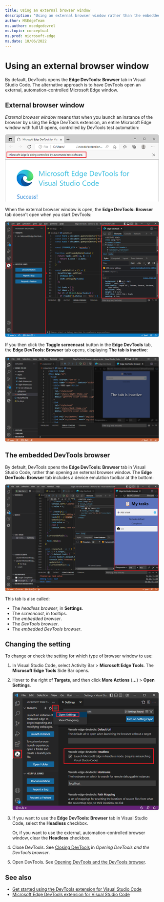 ```yaml
---
title: Using an external browser window
description: "Using an external browser window rather than the embedded (headless) Edge DevTools: Browser tab in the Microsoft Edge Developer Tools extension for Visual Studio Code."
author: MSEdgeTeam
ms.author: msedgedevrel
ms.topic: conceptual
ms.prod: microsoft-edge
ms.date: 10/06/2022
---
```

# Using an external browser window

By default, DevTools opens the **Edge DevTools: Browser** tab in Visual Studio Code.  The alternative approach is to have DevTools open an external, automation-controlled Microsoft Edge window.


<!-- ====================================================================== -->
## External browser window

_External browser window_ means that when you launch an instance of the browser by using the Edge DevTools extension, an entire Microsoft Edge window with full UI opens, controlled by DevTools test automation:

![Separate Microsoft Edge window](./external-browser-window-images/success-page-external-browser.png)

When the external browser window is open, the **Edge DevTools: Browser** tab doesn't open when you start DevTools:

![Visual Studio Code when external browser launched (and no Debug toolbar)](./external-browser-window-images/vscode-when-external-browser.png)

If you then click the **Toggle screencast** button in the **Edge DevTools** tab, the **Edge DevTools: Browser** tab opens, displaying **The tab is inactive**:

![Tab inactive](./external-browser-window-images/tab-inactive.png)


<!-- ====================================================================== -->
## The embedded DevTools browser

By default, DevTools opens the **Edge DevTools: Browser** tab in Visual Studio Code, rather than opening an external browser window.  The  **Edge DevTools: Browser** tab includes a device emulation toolbar at the bottom:

![Embedded browser](./external-browser-window-images/embedded-browser.png)

This tab is also called:
*  The _headless browser_, in **Settings**.
*  The _screencast_, in tooltips.
*  The _embedded browser_.
*  The _DevTools browser_.
*  The _embedded DevTools browser_.


<!-- ====================================================================== -->
## Changing the setting

To change or check the setting for which type of browser window to use:

1. In Visual Studio Code, select Activity Bar > **Microsoft Edge Tools**.  The **Microsoft Edge Tools** Side Bar opens.

1. Hover to the right of **Targets**, and then click **More Actions** (**...**) > **Open Settings**.

   ![Setting the extension to use the embedded browser](./external-browser-window-images/settings-headless.png)

1. If you want to use the **Edge DevTools: Browser** tab in Visual Studio Code, select the **Headless** checkbox.

   Or, if you want to use the external, automation-controlled browser window, clear the **Headless** checkbox.

1. Close DevTools.  See [Closing DevTools](./open-devtools-and-embedded-browser.md#closing-devtools) in _Opening DevTools and the DevTools browser_.

1. Open DevTools.  See [Opening DevTools and the DevTools browser](./open-devtools-and-embedded-browser.md).


<!-- ====================================================================== -->
## See also

* [Get started using the DevTools extension for Visual Studio Code](./get-started.md)
* [Microsoft Edge DevTools extension for Visual Studio Code](../microsoft-edge-devtools-extension.md)
